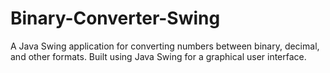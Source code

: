 # Binary-Converter-Swing
A Java Swing application for converting numbers between binary, decimal, and other formats. Built using Java Swing for a graphical user interface.
